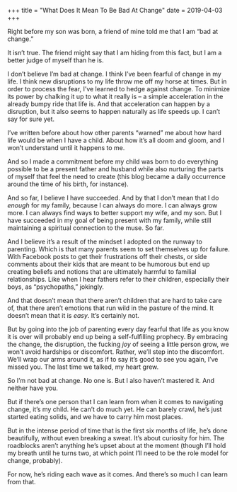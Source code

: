 +++
title = "What Does It Mean To Be Bad At Change"
date = 2019-04-03
+++

Right before my son was born, a friend of mine told me that I am “bad at change.” 

It isn’t true. The friend might say that I am hiding from this fact, but I am a better judge of myself than he is.

I don’t believe I’m bad at change. I think I’ve been fearful of change in my life. I think new disruptions to my life throw me off my horse at times. But in order to process the fear, I’ve learned to hedge against change. To minimize its power by chalking it up to what it really is &#8211; a simple acceleration in the already bumpy ride that life is. And that acceleration can happen by a disruption, but it also seems to happen naturally as life speeds up. I can’t say for sure yet.

I’ve written before about how other parents “warned” me about how hard life would be when I have a child. About how it’s all doom and gloom, and I won’t understand until it happens to me.

And so I made a commitment before my child was born to do everything possible to be a present father and husband while also nurturing the parts of myself that feel the need to create (this blog became a daily occurrence around the time of his birth, for instance). 

And so far, I believe I have succeeded. And by that I don’t mean that I do _enough_ for my family, because I can always do more. I can always grow more. I can always find ways to better support my wife, and my son. But I have succeeded in my goal of being present with my family, while still maintaining a spiritual connection to the muse. So far.

And I believe it’s a result of the mindset I adopted on the runway to parenting. Which is that many parents seem to set themselves up for failure. With Facebook posts to get their frustrations off their chests, or side comments about their kids that are meant to be humorous but end up creating beliefs and notions that are ultimately harmful to familial relationships. Like when I hear fathers refer to their children, especially their boys, as “psychopaths,” jokingly.

And that doesn’t mean that there aren’t children that are hard to take care of, that there aren’t emotions that run wild in the pasture of the mind. It doesn’t mean that it is _easy_. It’s certainly not.

But by going into the job of parenting every day fearful that life as you know it is over will probably end up being a self-fulfilling prophecy. By embracing the change, the disruption, the fucking _joy_ of seeing a little person grow, we won’t avoid hardships or discomfort. Rather, we’ll step into the discomfort. We’ll wrap our arms around it, as if to say it’s good to see you again, I’ve missed you. The last time we talked, my heart grew.

So I’m not bad at change. No one is. But I also haven’t mastered it. And neither have you.

But if there’s one person that I can learn from when it comes to navigating change, it’s my child. He can’t do much yet. He can barely crawl, he’s just started eating solids, and we have to carry him most places.

But in the intense period of time that is the first six months of life, he’s done beautifully, without even breaking a sweat. It’s about curiosity for him. The roadblocks aren’t anything he’s upset about at the moment (though I’ll hold my breath until he turns two, at which point I’ll need to be the role model for change, probably).

For now, he’s riding each wave as it comes. And there’s so much I can learn from that.